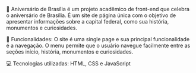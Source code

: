🎂 Aniversário de Brasília é um projeto acadêmico de front-end que celebra o aniversário de Brasília. É um site de página única com o objetivo de apresentar informações sobre a capital federal, como sua história, monumentos e curiosidades.

📝 Funcionalidades: 
O site é uma single page e sua principal funcionalidade é a navegação. O menu permite que o usuário navegue facilmente entre as seções início, história, monumentos e curiosidades.

💻 Tecnologias utilizadas: HTML, CSS e JavaScript


